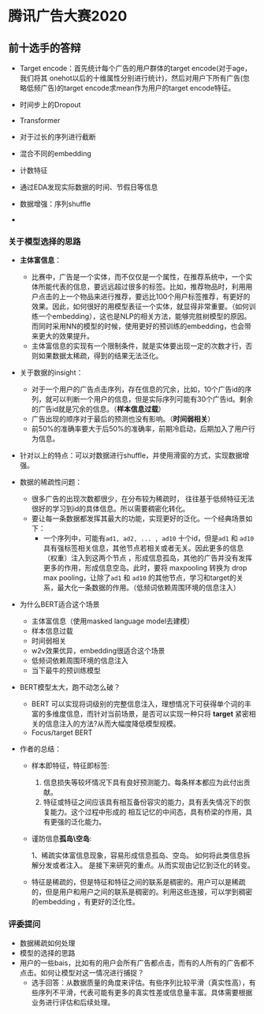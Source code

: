# 腾讯广告大赛2020

## 前十选手的答辩 

- Target encode：首先统计每个广告的用户群体的target encode(对于age，我们将其 onehot以后的十维属性分别进行统计)，然后对用户下所有广告(忽略低频广告)的target encode求mean作为用户的target encode特征。
- 时间步上的Dropout
- Transformer

- 对于过长的序列进行截断
- 混合不同的embedding
- 计数特征
- 通过EDA发现实际数据的时间、节假日等信息
- 数据增强：序列shuffle
- 

### 关于模型选择的思路

- **主体富信息**：

  - 比赛中，广告是一个实体，而不仅仅是一个属性，在推荐系统中，一个实体所能代表的信息，要远远超过很多的标签。比如，推荐物品时，利用用户点击的上一个物品来进行推荐，要远比100个用户标签推荐，有更好的效果。因此，如何很好的用模型表征一个实体，就显得非常重要。（如何训练一个embedding），这也是NLP的相关方法，能够完胜树模型的原因。而同时采用NN的模型的时候，使用更好的预训练的embedding，也会带来更大的效果提升。
  - 主体富信息的实现有一个限制条件，就是实体要出现一定的次数才行，否则如果数据太稀疏，得到的结果无法泛化。

- 关于数据的insight：

  - 对于一个用户的广告点击序列，存在信息的冗余，比如，10个广告id的序列，就可以判断一个用户的信息，但是实际序列可能有30个广告id。剩余的广告id就是冗余的信息。（**样本信息过载**）
  - 广告出现的顺序对于最后的预测也没有影响。（**时间弱相关**）
  - 前50%的准确率要大于后50%的准确率，前期冷启动，后期加入了用户行为信息。

- 针对以上的特点：可以对数据进行shuffle，并使用滑窗的方式，实现数据增强。

- 数据的稀疏性问题：

  - 很多广告的出现次数都很少，在分布较为稀疏时， 往往基于低频特征无法很好的学习到id的具体信息。所以需要稠密化转化。
  - 要让每一条数据都发挥其最大的功能，实现更好的泛化。一个经典场景如下：
    - 一个序列中，可能有`ad1, ad2, ... , ad10` 十个id，但是`ad1` 和 `ad10` 具有强标签相关信息，其他节点若相关或者无关。因此更多的信息（权重）注入到这两个节点  ，形成信息孤岛，其他的广告并没有发挥更多的作用，形成信息空岛。此时，要将 maxpooling 转换为 drop max pooling，让除了`ad1` 和 `ad10` 的其他节点，学习和target的关系，最大化一条数据的作用。（低频词依赖周围环境的信息注入）

- 为什么BERT适合这个场景

  - 主体富信息（使用masked language model去建模）
  - 样本信息过载
  - 时间弱相关
  - w2v效果优异，embedding很适合这个场景
  - 低频词依赖周围环境的信息注入
  - 当下最牛的预训练模型

- BERT模型太大，跑不动怎么破？

  -  BERT 可以实现将词级别的完整信息注入，理想情况下可获得单个词的丰富的多维度信息，而针对当前场景，是否可以实现一种只将 **target** 紧密相关的信息注入的方法?从而大幅度降低模型规模。
  - Focus/target BERT

- 作者的总结：

  - 样本即特征，特征即标签: 

    1. 信息损失等较坏情况下具有良好预测能力。每条样本都应为此付出贡献。 
    2. 特征或特征之间应该具有相互备份容灾的能力，具有丢失情况下的恢复能力。这个过程中形成的 相互记忆的中间态，具有桥梁的作用，具有更强的泛化能力。

  - 谨防信息**孤岛\空岛**:

    1、稀疏实体富信息现象，容易形成信息孤岛、空岛。 如何将此类信息拆解分发或者注入。 是接下来研究的重点。从而实现由记忆到泛化的转变。

  - 特征是稀疏的，但是特征和特征之间的联系是稠密的。用户可以是稀疏的，但是用户和用户之间的联系是稠密的。利用这些连接，可以学到稠密的embedding ，有更好的泛化性。 





### 评委提问

- 数据稀疏如何处理
- 模型的选择的思路
- 用户的一些bais，比如有的用户会所有广告都点击，而有的人所有的广告都不点击。如何让模型对这一情况进行捕捉？
  - 选手回答：从数据质量的角度来评估。有些序列比较平滑（真实性高），有些序列不平滑，代表可能有更多的真实性差或信息量丰富。具体需要根据业务进行评估和后续处理。

